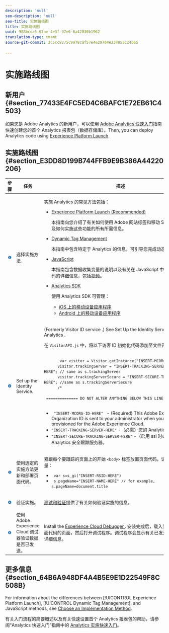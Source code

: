 ```yaml
---
description: 'null'
seo-description: 'null'
seo-title: 实施路线图
title: 实施路线图
uuid: 988bcca5-67ae-4e3f-97e6-6a42030b1962
translation-type: tm+mt
source-git-commit: 3c5cc9275c9978caf57e4e29704e23405ac24b65

---
```



# 实施路线图

## 新用户 {#section_77433E4FC5ED4C6BAFC1E72EB61C4503}

如果您是 Adobe Analytics 的新用户，可以使用 [Adobe Analytics 快速入门](https://marketing.adobe.com/resources/help/en_US/analytics/getting-started/)指南快速创建您的首个 Analytics 报表包（数据存储库）。Then, you can deploy Analytics code using [Experience Platform Launch](https://docs.adobelaunch.com/).

## 实施路线图 {#section_E3DD8D199B744FFB9E9B386A44220206}

<table id="table_1683413EA0E34DBC9291832647B68E96"> 
 <thead> 
  <tr> 
   <th colname="col01" class="entry"> 步骤 </th> 
   <th colname="col1" class="entry"> 任务 </th> 
   <th colname="col2" class="entry"> 描述 </th> 
  </tr> 
 </thead>
 <tbody> 
  <tr> 
   <td colname="col01"> <img  src="assets/step1_icon.png" id="image_21F30BBFC0A249F8B0E1A50EBBEED77D" /> </td> 
   <td colname="col1"> 选择实施方法. </td> 
   <td colname="col2"> <p>实施 Analytics 的常见方法包括： </p> <p> 
     <ul id="ul_A7475867861540EFBD77AEE8C6DAD418"> 
      <li id="li_035E2619670F4D04A7F708625A9C01EF"> <a href="https://docs.adobelaunch.com/" format="https" scope="external"> Experience Platform Launch  (Recommended)</a> <p>本指南向您介绍了有关如何使用 Adobe 网站标签和移动 SDK 管理功能以及如何实施这些功能的所有所需信息。 </p> </li> 
      <li id="li_996FA2F5B0E149399CED391AB5235D8A"> <a href="../../implement/c-implement-with-dtm/dtm-implementation-overview.md" format="dita" scope="local"> Dynamic Tag Management </a> <p>本指南中包含特定于 Analytics 的信息，可引导您完成动态标签管理实施。 </p> </li> 
      <li id="li_18E6AD6D864246D0BA26DAA1D91DD811"> <a href="../../implement/js-implementation/javascript-implementation-overview.md" format="dita" scope="local"> JavaScript </a> <p>本指南包含数据收集变量的说明以及有关在 JavaScript 中实施数据收集代码的详细信息，包括<a href="https://marketing.adobe.com/resources/help/en_US/sc/appmeasurement/video/video_js.html" format="https" scope="external">视频</a>。 </p> </li> 
      <li id="li_85EC7A0AC5E04EE6981ED72A88C5D1FD"> <a href="https://marketing.adobe.com/resources/help/en_US/reference/developer.html" format="html" scope="external"> Analytics SDK </a> <p>使用 Analytics SDK 可管理： </p> <p> 
        <ul id="ul_F67F2E1964724800A84445A36DFB8E86"> 
         <li id="li_9C43F051EB5B4EA7A4C14EC1513DB824"> <a href="https://marketing.adobe.com/resources/help/en_US/mobile/ios/analytics_main.html" format="html" scope="external"> iOS 上的移动设备应用程序 </a> </li> 
         <li id="li_4354E44EB8B3494A88578C1621EF5BAC"> <a href="https://marketing.adobe.com/resources/help/en_US/mobile/android/analytics_main.html" format="html" scope="external"> Android 上的移动设备应用程序 </a> </li> 
        </ul> </p> </li> 
     </ul> </p> </td> 
  </tr> 
  <tr> 
   <td colname="col01"> <img  src="assets/step2_icon.png" id="image_02CFDC007BF1486AA312698EBFFA79F7" /> </td> 
   <td colname="col1"> Set up the Identity Service. </td> 
   <td colname="col2"> <p>(Formerly <span class="term"> Visitor ID service </span>.) See  Set Up the Identity Service for Analytics .<a href="https://marketing.adobe.com/resources/help/en_US/mcvid/mcvid-setup-analytics.html" format="https" scope="external"></a> </p> 
    <draft-comment> 
     <p>在 <code>VisitorAPI.js</code> 中，将以下访客 ID 初始化代码添加至文件开头： </p> 
     <code class="syntax javascript">
       var visitor = Visitor.getInstance("INSERT-MCORG-ID-HERE"); 
      visitor.trackingServer = "INSERT-TRACKING-SERVER-HERE"; // same as s.trackingServer 
      visitor.trackingServerSecure = "INSERT-SECURE-TRACKING-SERVER-HERE"; //same as s.trackingServerSecure 
      /* 
       ============== DO NOT ALTER ANYTHING BELOW THIS LINE ! ============
     </code> 
     <ul id="ul_769BA118CC244308A805079C2CBECC12"> 
      <li id="li_D366EBDE24CB433EA523DB228CB2FAF1"> <code> "INSERT-MCORG-ID-HERE" </code> - (Required) This Adobe Experience Cloud Organization ID is sent to your administrator when your company is provisioned for the Adobe Experience Cloud. </li> 
      <li id="li_4F9704A6A6EA4334A3758F99B8D67C9D"> <code>"INSERT-TRACKING-SERVER-HERE"</code> -（必需）您的 Analytics 跟踪服务器。 </li> 
      <li id="li_C578420458D649228E54D9809AF62627"> <code>"INSERT-SECURE-TRACKING-SERVER-HERE"</code> -（启用 ssl 时必需）您的 Analytics 安全跟踪服务器。 </li> 
     </ul> 
    </draft-comment> </td> 
  </tr> 
  <tr> 
   <td colname="col01"> <img  src="assets/step3_icon.png" id="image_76B61DEABE3849CCB39135FDD7399EAA" /> </td> 
   <td colname="col1"> 使用选定的实施方法更新和部署页面代码。 </td> 
   <td colname="col2"> <p>紧跟每个要跟踪的页面上的开始 <code>&lt;body&gt;</code> 标签放置页面代码。请至少更新以下变量： </p> 
    <ul id="ul_29200A6E8DA14386BDA242AD8B270FEB"> 
     <li id="li_FB24D2CB9241401A83BD13EE342A7810"> <code> var s=s_gi("INSERT-RSID-HERE") </code> </li> 
     <li id="li_463A35BA06CC4618B4AF17CD7E83AED5"> <code> s.pageName="INSERT-NAME-HERE" // for example, s.pageName=document.title </code> </li> 
    </ul> </td> 
  </tr> 
  <tr> 
   <td colname="col01"> <img  src="assets/step4_icon.png" id="image_B255E5EAE7BB43FC946D0E9DFCA83003" /> </td> 
   <td colname="col1"> 验证实施。 </td> 
   <td colname="col2"> <p> <a href="../../implement/impl-testing/impl-validation/impl-validation.md" format="dita" scope="local">测试和验证</a>提供了有关如何验证实施的信息。 </p> </td> 
  </tr> 
  <tr> 
   <td colname="col01"> <img  src="assets/step5_icon.png" id="image_844E896941E2489A943BE10AD710ED36" /> </td> 
   <td colname="col1"> 使用 Adobe Experience Cloud 调试器验证数据是否已发送。 </td> 
   <td colname="col2"> <p>Install the <a href="../../implement/impl-testing/debugger.md#topic_E05CEAF0682E483A9AB147D774CF2188" format="dita" scope="local"> Experience Cloud Debugger </a>. 安装完成后，载入某个您已部署页面代码的页面，然后打开调试程序。调试程序会显示有关已发送的收集数据的详细信息。 </p> </td> 
  </tr> 
 </tbody> 
</table>

## 更多信息 {#section_64B6A948DF4A4B5E9E1D22549F8C508B}

For information about the differences between [!UICONTROL Experience Platform Launch], [!UICONTROL Dynamic Tag Management], and JavaScript methods, see [Choose an Implementation Method](../../implement/c-implementation-methods/choose-implementation-method.md#concept_97CE27B16410422EB28B4B9CE3B9529B).

有关入门流程的简要概述以及有关快速设置首个 Analytics 报表包的帮助，请参阅“Analytics 快速入门”指南中的 [Analytics 实施快速入门](https://marketing.adobe.com/resources/help/en_US/dtm/get_started.html)。
